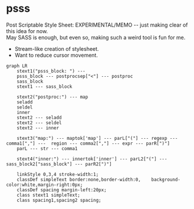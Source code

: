 # psss
Post Scriptable Style Sheet: EXPERIMENTAL/MEMO -- just making clear of this idea for now.  
May SASS is enough, but even so, making such a weird tool is fun for me.  

* Stream-like creation of stylesheet.
* Want to reduce cursor movement.

```mermaid
graph LR
    stext1("psss_block: ") ---
    psss_block --- postprocsep["<"] --- postproc
    sass_block
    stext1 --- sass_block

    stext2("postproc:") --- map
    seladd
    seldel
    inner
    stext2 --- seladd
    stext2 --- seldel
    stext2 --- inner

    stext3("map:") --- maptok['map'] --- parL["("] --- regexp --- comma1[","] ---  region --- comma2[","] --- expr --- parR[")"]
    parL --- str --- comma1

    stext4("inner:") --- innertok['inner'] --- parL2["("] --- sass_block2["sass_block"] --- parR2[")"]

    linkStyle 0,3,4 stroke-width:1;
    classDef simpleText border:none,border-width:0,    background-color:white,margin-right:0px;
    classDef spacing margin-left:20px;
    class stext1 simpleText;
    class spacing1,spacing2 spacing;
```